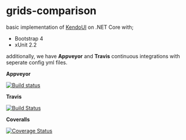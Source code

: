 # grids-comparison

basic implementation of [KendoUI](http://www.telerik.com/kendo-ui) on .NET Core with;
- Bootstrap 4
- xUnit 2.2

additionally, we have **Appveyor** and **Travis** continuous integrations with seperate config yml files.

**Appveyor** 

[![Build status](https://ci.appveyor.com/api/projects/status/366adeb150pemivr?svg=true)](https://ci.appveyor.com/project/burakakkor/grids-comparison)

**Travis** 

[![Build Status](https://travis-ci.org/burakakkor/grids-comparison.svg?branch=master)](https://travis-ci.org/burakakkor/grids-comparison)

**Coveralls**

[![Coverage Status](https://coveralls.io/repos/github/burakakkor/grids-comparison/badge.svg?branch=master)](https://coveralls.io/github/burakakkor/grids-comparison?branch=master)